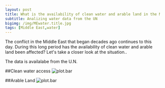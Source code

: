 ```yaml
---
layout: post
title: What is the availability of clean water and arable land in the Middle East?
subtitle: Analizing water data from the UN
bigimg: /img/MEwater.title.jpg
tags: [Middle East,water]
---
```

The conflict in the Middle East that began decades ago continues to this day. During this long period has the availability of clean water and arable land been affected? Let's take a closer look at the situation..

The data is availalabe from the U.N.


##Clean water access
![plot.bar](https://github.com/ed-chin-git/ed-chin-git.github.io/raw/master/img/plot.bar.water.png)

##Arable Land
![plot.bar](https://github.com/ed-chin-git/ed-chin-git.github.io/raw/master/img/plot.bar.culti.png)




